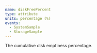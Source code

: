 ```yaml
---
name: diskFreePercent
type: attribute
units: percentage (%)
events:
  - SystemSample
  - StorageSample
---
```


The cumulative disk emptiness percentage.